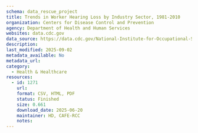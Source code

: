 ```yaml
---
schema: data_rescue_project 
title: Trends in Worker Hearing Loss by Industry Sector, 1981-2010
organization: Centers for Disease Control and Prevention
agency: Department of Health and Human Services
websites: data.cdc.gov
data_source: https://data.cdc.gov/National-Institute-for-Occupational-Safety-and-Hea/Trends-in-Worker-Hearing-Loss-by-Industry-Sector-1/c294-dri5/about_data
description: 
last_modified: 2025-09-02
metadata_available: No
metadata_url: 
category:
  - Health & Healthcare 
resources:
  - id: 1271
    url: 
    format: CSV, HTML, PDF
    status: Finished
    size: 0.661
    download_date: 2025-06-20
    maintainer: HD, CAFE-RCC
    notes: 
---
```

